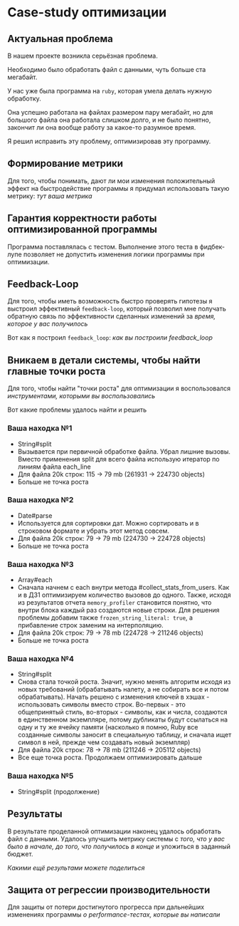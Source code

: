# Case-study оптимизации

## Актуальная проблема
В нашем проекте возникла серьёзная проблема.

Необходимо было обработать файл с данными, чуть больше ста мегабайт.

У нас уже была программа на `ruby`, которая умела делать нужную обработку.

Она успешно работала на файлах размером пару мегабайт, но для большого файла она работала слишком долго, и не было понятно, закончит ли она вообще работу за какое-то разумное время.

Я решил исправить эту проблему, оптимизировав эту программу.

## Формирование метрики
Для того, чтобы понимать, дают ли мои изменения положительный эффект на быстродействие программы я придумал использовать такую метрику: *тут ваша метрика*

## Гарантия корректности работы оптимизированной программы
Программа поставлялась с тестом. Выполнение этого теста в фидбек-лупе позволяет не допустить изменения логики программы при оптимизации.

## Feedback-Loop
Для того, чтобы иметь возможность быстро проверять гипотезы я выстроил эффективный `feedback-loop`, который позволил мне получать обратную связь по эффективности сделанных изменений за *время, которое у вас получилось*

Вот как я построил `feedback_loop`: *как вы построили feedback_loop*

## Вникаем в детали системы, чтобы найти главные точки роста
Для того, чтобы найти "точки роста" для оптимизации я воспользовался *инструментами, которыми вы воспользовались*

Вот какие проблемы удалось найти и решить

### Ваша находка №1
- String#split
- Вызывается при первичной обработке файла. Убрал лишние вызовы. 
Вместо применения split для всего файла использую итератор по линиям файла each_line
- Для файла 20k строк: 115 -> 79 mb (261931 -> 224730 objects)
- Больше не точка роста

### Ваша находка №2
- Date#parse
- Используется для сортировки дат. Можно сортировать и в строковом формате и убрать этот метод совсем.
- Для файла 20k строк: 79 -> 79 mb (224730 -> 224728 objects)
- Больше не точка роста

### Ваша находка №3
- Array#each
- Сначала начнем с each внутри метода #collect_stats_from_users. Как и в ДЗ1 оптимизируем количество вызовов до одного.
Также, исходя из результатов отчета `memory_profiler` становится понятно, что внутри блока каждый раз создаются новые строки.
Для решения проблемы добавим также `frozen_string_literal: true`, а прибавление строк заменим на интерполяцию.
- Для файла 20k строк: 79 -> 78 mb (224728 -> 211246 objects)
- Больше не точка роста

### Ваша находка №4
- String#split
- Снова стала точкой роста. Значит, нужно менять алгоритм исходя из новых требований
(обрабатывать налету, а не собирать все и потом обрабатывать).
Начать решено с изменения ключей в хэшах - использовать символы вместо строк.
Во-первых - это общепринятый стиль, во-вторых - символы, как и числа, создаются в единственном экземпляре,
потому дубликаты будут ссылаться на одну и ту же ячейку памяти 
(насколько я помню, Ruby все созданные символы заносит в специальную таблицу,
и сначала ищет символ в ней, прежде чем создавать новый экземпляр)
- Для файла 20k строк: 78 -> 78 mb (211246 -> 205112 objects)
- Все еще точка роста. Продолжаем оптимизировать дальше

### Ваша находка №5
- String#split (продолжение)

## Результаты
В результате проделанной оптимизации наконец удалось обработать файл с данными.
Удалось улучшить метрику системы с *того, что у вас было в начале, до того, что получилось в конце* и уложиться в заданный бюджет.

*Какими ещё результами можете поделиться*

## Защита от регрессии производительности
Для защиты от потери достигнутого прогресса при дальнейших изменениях программы *о performance-тестах, которые вы написали*
